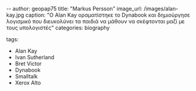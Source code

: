 --
author: geopap75
title: "Markus Persson"
image_url: /images/alan-kay.jpg
caption: "O Alan Kay οραματίστηκε το Dynabook και δημιούργησε λογισμικό που διευκολύνει τα παιδιά να μάθουν να σκέφτονται μαζί με τους υπολογιστές"
categories: biography
  
tags:
  - Alan Kay
  - Ivan Sutherland
  - Bret Victor
  - Dynabook
  - Smalltalk
  - Xerox Alto
